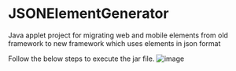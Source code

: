 # JSONElementGenerator
Java applet project for migrating web and mobile elements from old framework to new framework which uses elements in json format

Follow the below steps to execute the jar file.
![image](https://github.com/VigneswaranS92/ProjectConversion/assets/128497790/a4f7e17c-36c0-4ee4-83ee-0aa6e799e029)
